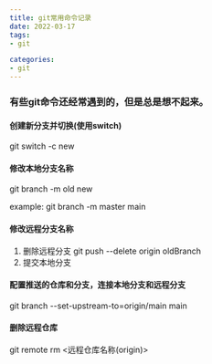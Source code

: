 ```yaml
---
title: git常用命令记录
date: 2022-03-17
tags:
- git

categories:
- git
---
```

### 有些git命令还经常遇到的，但是总是想不起来。

#### 创建新分支并切换(使用switch)
git switch -c new
#### 修改本地分支名称
git branch -m old new 

example: git branch -m master main

#### 修改远程分支名称
1. 删除远程分支
git push --delete origin oldBranch
2. 提交本地分支

#### 配置推送的仓库和分支，连接本地分支和远程分支

git branch --set-upstream-to=origin/main main

#### 删除远程仓库

git remote rm <远程仓库名称(origin)>
